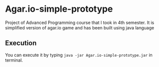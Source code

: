 # Agar.io-simple-prototype
Project of Advanced Programming course that I took in 4th semester. It is simplified version of agar.io game and has been built using java language 

## Execution
You can execute it by typing `java -jar Agar.io-simple-prototype.jar` in terminal.

